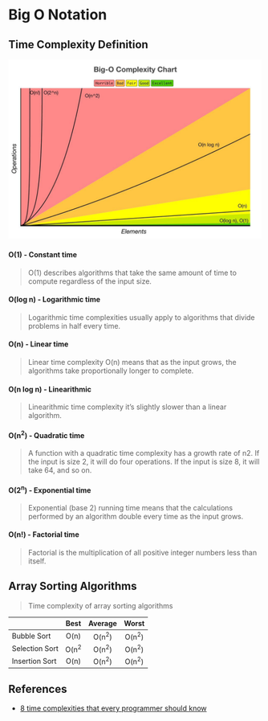 # Big O Notation

## Time Complexity Definition

![](bigOComplexityChart.jpeg)

#### O(1) - Constant time

> O(1) describes algorithms that take the same amount of time to compute regardless of the input size.

#### O(log n) - Logarithmic time

> Logarithmic time complexities usually apply to algorithms that divide problems in half every time.

#### O(n) - Linear time

> Linear time complexity O(n) means that as the input grows, the algorithms take proportionally longer to complete.

#### O(n log n) - Linearithmic

> Linearithmic time complexity it’s slightly slower than a linear algorithm.

#### O(n<sup>2</sup>) - Quadratic time

> A function with a quadratic time complexity has a growth rate of n2. If the input is size 2, it will do four operations. If the input is size 8, it will take 64, and so on.

#### O(2<sup>n</sup>) - Exponential time

> Exponential (base 2) running time means that the calculations performed by an algorithm double every time as the input grows.

#### O(n!) - Factorial time

> Factorial is the multiplication of all positive integer numbers less than itself.

## Array Sorting Algorithms

> Time complexity of array sorting algorithms

|                |       Best      |      Average     |       Worst      |
|----------------|:---------------:|:----------------:|:----------------:|
| Bubble Sort    |       O(n)      | O(n<sup>2</sup>) | O(n<sup>2</sup>) |
| Selection Sort | O(n<sup>2</sup> | O(n<sup>2</sup>) | O(n<sup>2</sup>) |
| Insertion Sort |       O(n)      | O(n<sup>2</sup>) | O(n<sup>2</sup>) |

## References

* [8 time complexities that every programmer should know](https://adrianmejia.com/most-popular-algorithms-time-complexity-every-programmer-should-know-free-online-tutorial-course/)